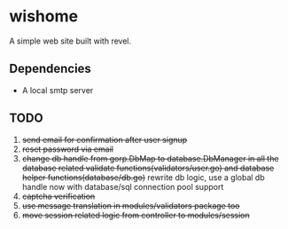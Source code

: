 # wishome

A simple web site built with revel.

## Dependencies

*  A local smtp server

## TODO

1. <del>send email for confirmation after user signup</del>
2. <del>reset password via email</del>
3. <del>change db handle from gorp.DbMap to database.DbManager in all the database related validate functions(validators/user.go) and database helper functions(database/db.go)</del> rewrite db logic, use a global db handle now with database/sql connection pool support
4. <del>captcha verification</del>
5. <del>use message translation in modules/validators package too</del>
6. <del>move session related logic from controller to modules/session</del>

